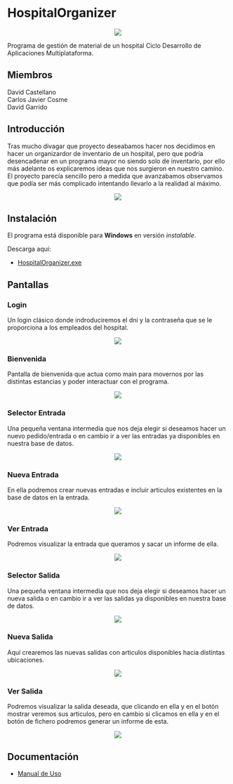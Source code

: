 # HospitalOrganizer

<p align="center"><img src="/GitHub_Images/Hospitalgif-1.gif" width=""/></p>

Programa de gestión de material de un hospital Ciclo Desarrollo de Aplicaciones Multiplataforma.

## Miembros

David Castellano <br>
Carlos Javier Cosme <br>
David Garrido

## Introducción
Tras mucho divagar que proyecto deseabamos hacer nos decidimos en hacer un organizardor de inventario de un hospital, pero que podría desencadenar en un programa mayor no siendo solo de inventario, por ello más adelante os explicaremos ideas que nos surgieron en nuestro camino. El proyecto parecía sencillo pero a medida que avanzabamos observamos que podía ser más complicado intentando llevarlo a la realidad al máximo.

<p align="center"><img src="/GitHub_Images/PinguHospital-1.gif" width=""/></p>

## Instalación
El programa está disponible para **Windows** en versión *instalable*.

Descarga aquí:
* [HospitalOrganizer.exe](https://github.com/dam-dad/HospitalOrganizer/releases)
## Pantallas

### Login

Un login clásico donde indroduciremos el dni y la contraseña que se le proporciona a los empleados del hospital.

<p align="center"><img src="/GitHub_Images/Login.PNG" width=""/></p>

### Bienvenida

Pantalla de bienvenida que actua como main para movernos por las distintas estancias y poder interactuar con el programa.

<p align="center"><img src="/GitHub_Images/Entrada.PNG" width=""/></p>

### Selector Entrada

Una pequeña ventana intermedia que nos deja elegir si deseamos hacer un nuevo pedido/entrada o en cambio ir a ver las entradas ya disponibles en nuestra base de datos.

<p align="center"><img src="/GitHub_Images/entradas.PNG" width=""/></p>

### Nueva Entrada

En ella podremos crear nuevas entradas e incluir articulos existentes en la base de datos en la entrada.

<p align="center"><img src="/GitHub_Images/entradanueva.PNG" width=""/></p>

### Ver Entrada

Podremos visualizar la entrada que queramos y sacar un informe de ella.

<p align="center"><img src="/GitHub_Images/entradaver.PNG" width=""/></p>

### Selector Salida

Una pequeña ventana intermedia que nos deja elegir si deseamos hacer un nueva salida o en cambio ir a ver las salidas ya disponibles en nuestra base de datos.

<p align="center"><img src="/GitHub_Images/salidas.PNG" width=""/></p>

### Nueva Salida

Aquí crearemos las nuevas salidas con articulos disponibles hacia distintas ubicaciones.

<p align="center"><img src="/GitHub_Images/nuevasalida.PNG" width=""/></p>

### Ver Salida

Podremos visualizar la salida deseada, que clicando en ella y en el botón mostrar veremos sus articulos, pero en cambio si clicamos en ella y en el botón de fichero podremos generar un informe de esta.

<p align="center"><img src="/GitHub_Images/salidaver.PNG" width=""/></p>

## Documentación
* [Manual de Uso](ManualHospitalOrganizer.pdf)

